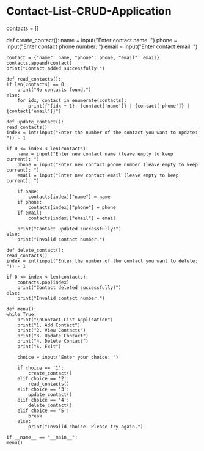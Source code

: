 # Contact-List-CRUD-Application

contacts = []

def create_contact():
    name = input("Enter contact name: ")
    phone = input("Enter contact phone number: ")
    email = input("Enter contact email: ")
		
    contact = {"name": name, "phone": phone, "email": email}
    contacts.append(contact)
    print("Contact added successfully!")

	def read_contacts():
    if len(contacts) == 0:
        print("No contacts found.")
    else:
        for idx, contact in enumerate(contacts):
            print(f"{idx + 1}. {contact['name']} | {contact['phone']} | {contact['email']}")
						
	def update_contact():
    read_contacts()
    index = int(input("Enter the number of the contact you want to update: ")) - 1
    
    if 0 <= index < len(contacts):
        name = input("Enter new contact name (leave empty to keep current): ")
        phone = input("Enter new contact phone number (leave empty to keep current): ")
        email = input("Enter new contact email (leave empty to keep current): ")

        if name:
            contacts[index]["name"] = name
        if phone:
            contacts[index]["phone"] = phone
        if email:
            contacts[index]["email"] = email

        print("Contact updated successfully!")
    else:
        print("Invalid contact number.")
				
	def delete_contact():
    read_contacts()
    index = int(input("Enter the number of the contact you want to delete: ")) - 1
    
    if 0 <= index < len(contacts):
        contacts.pop(index)
        print("Contact deleted successfully!")
    else:
        print("Invalid contact number.")

	def menu():
    while True:
        print("\nContact List Application")
        print("1. Add Contact")
        print("2. View Contacts")
        print("3. Update Contact")
        print("4. Delete Contact")
        print("5. Exit")
        
        choice = input("Enter your choice: ")

        if choice == '1':
            create_contact()
        elif choice == '2':
            read_contacts()
        elif choice == '3':
            update_contact()
        elif choice == '4':
            delete_contact()
        elif choice == '5':
            break
        else:
            print("Invalid choice. Please try again.")
						
	if __name__ == "__main__":
    menu()
